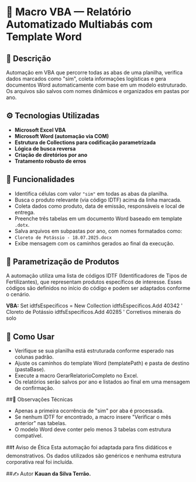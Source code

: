 # 📄 Macro VBA — Relatório Automatizado Multiabás com Template Word

## 📌 Descrição
Automação em VBA que percorre todas as abas de uma planilha, verifica dados marcados como "sim", coleta informações logísticas e gera documentos Word automaticamente com base em um modelo estruturado. Os arquivos são salvos com nomes dinâmicos e organizados em pastas por ano.

## ⚙️ Tecnologias Utilizadas
- **Microsoft Excel VBA**
- **Microsoft Word (automação via COM)**
- **Estrutura de Collections para codificação parametrizada**
- **Lógica de busca reversa**
- **Criação de diretórios por ano**
- **Tratamento robusto de erros**

## 🚀 Funcionalidades
- Identifica células com valor `"sim"` em todas as abas da planilha.
- Busca o produto relevante (via código IDTF) acima da linha marcada.
- Coleta dados como produto, data de emissão, responsáveis e local de entrega.
- Preenche três tabelas em um documento Word baseado em template `.dotx`.
- Salva arquivos em subpastas por ano, com nomes formatados como:
- `Cloreto de Potássio - 18.07.2025.docx`
- Exibe mensagem com os caminhos gerados ao final da execução.

## 🧩 Parametrização de Produtos
A automação utiliza uma lista de códigos IDTF (Identificadores de Tipos de Fertilizantes), que representam produtos específicos de interesse. Esses códigos são definidos no início do código e podem ser adaptados conforme o cenário.

**VBA:**
Set idtfsEspecificos = New Collection
idtfsEspecificos.Add 40342 ' Cloreto de Potássio
idtfsEspecificos.Add 40285 ' Corretivos minerais do solo

## 📂 Como Usar
- Verifique se sua planilha está estruturada conforme esperado nas colunas padrão.
- Ajuste os caminhos do template Word (templatePath) e pasta de destino (pastaBase).
- Execute a macro GerarRelatorioCompleto no Excel.
- Os relatórios serão salvos por ano e listados ao final em uma mensagem de confirmação.

##🔧 Observações Técnicas
- Apenas a primeira ocorrência de "sim" por aba é processada.
- Se nenhum IDTF for encontrado, a macro insere "Verificar o mês anterior" nas tabelas.
- O modelo Word deve conter pelo menos 3 tabelas com estrutura compatível.

##❗ Aviso de Ética
Esta automação foi adaptada para fins didáticos e demonstrativos. Os dados utilizados são genéricos e nenhuma estrutura corporativa real foi incluída.

##✍️ Autor
**Kauan da Silva Terrão.**
